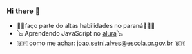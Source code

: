### Hi there 👋

- 🤖🤖faço parte do altas habilidades no paraná🤖🤖🤖
- 🪕 Aprendendo JavaScript no [alura](https://www.alura.com.br/)🪕
- 🇧🇷 como me achar: joao.setni.alves@escola.pr.gov.br 🇧🇷
[](https://media1.tenor.com/m/2N5GDoyNGOoAAAAC/dancing-emoji.gif)
